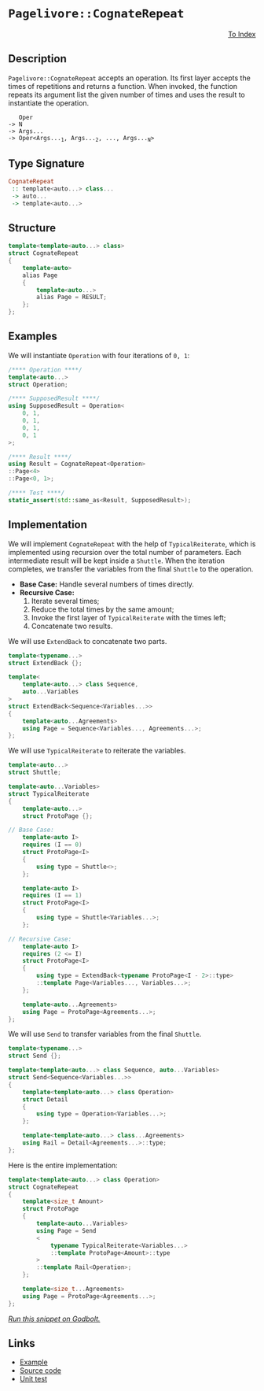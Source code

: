 <!-- Copyright 2024 Feng Mofan
SPDX-License-Identifier: Apache-2.0 -->

# `Pagelivore::CognateRepeat`

<p style='text-align: right;'><a href="../../../facilities/metafunctions.md#pagelivore-cognate-repeat">To Index</a></p>

## Description

`Pagelivore::CognateRepeat` accepts an operation.
Its first layer accepts the times of repetitions and returns a function.
When invoked, the function repeats its argument list the given number of times and uses the result to instantiate the operation.

<pre><code>   Oper
-> N
-> Args...
-> Oper&lt;Args...<sub>1</sub>, Args...<sub>2</sub>, ..., Args...<sub>N</sub>&gt;</code></pre>

## Type Signature

```Haskell
CognateRepeat
 :: template<auto...> class...
 -> auto...
 -> template<auto...>
```

## Structure

```C++
template<template<auto...> class>
struct CognateRepeat
{
    template<auto>
    alias Page
    {
        template<auto...>
        alias Page = RESULT;
    };
};
```

## Examples

We will instantiate `Operation` with four iterations of `0, 1`:

```C++
/**** Operation ****/
template<auto...>
struct Operation;

/**** SupposedResult ****/
using SupposedResult = Operation<
    0, 1,
    0, 1,
    0, 1,
    0, 1
>;

/**** Result ****/
using Result = CognateRepeat<Operation>
::Page<4>
::Page<0, 1>;

/**** Test ****/
static_assert(std::same_as<Result, SupposedResult>);
```

## Implementation

We will implement `CognateRepeat` with the help of `TypicalReiterate`, which is implemented using recursion over the total number of parameters.
Each intermediate result will be kept inside a `Shuttle`.
When the iteration completes, we transfer the variables from the final `Shuttle` to the operation.

- **Base Case:** Handle several numbers of times directly.
- **Recursive Case:**
  1. Iterate several times;
  2. Reduce the total times by the same amount;
  3. Invoke the first layer of `TypicalReiterate` with the times left;
  4. Concatenate two results.

We will use `ExtendBack` to concatenate two parts.

```C++
template<typename...>
struct ExtendBack {};

template<
    template<auto...> class Sequence,
    auto...Variables
>
struct ExtendBack<Sequence<Variables...>>
{
    template<auto...Agreements>
    using Page = Sequence<Variables..., Agreements...>;
};
```

We will use `TypicalReiterate` to reiterate the variables.

```C++
template<auto...>
struct Shuttle;

template<auto...Variables>
struct TypicalReiterate
{
    template<auto...>
    struct ProtoPage {};

// Base Case:
    template<auto I>
    requires (I == 0)
    struct ProtoPage<I>
    {
        using type = Shuttle<>;
    };

    template<auto I>
    requires (I == 1)
    struct ProtoPage<I>
    {
        using type = Shuttle<Variables...>;
    };

// Recursive Case:
    template<auto I>
    requires (2 <= I)
    struct ProtoPage<I>
    {
        using type = ExtendBack<typename ProtoPage<I - 2>::type>
        ::template Page<Variables..., Variables...>;
    };

    template<auto...Agreements>
    using Page = ProtoPage<Agreements...>;
};
```

We will use `Send` to transfer variables from the final `Shuttle`.

```C++
template<typename...>
struct Send {};

template<template<auto...> class Sequence, auto...Variables>
struct Send<Sequence<Variables...>>
{
    template<template<auto...> class Operation>
    struct Detail
    {
        using type = Operation<Variables...>;
    };

    template<template<auto...> class...Agreements>
    using Rail = Detail<Agreements...>::type;
};
```

Here is the entire implementation:

```C++
template<template<auto...> class Operation>
struct CognateRepeat
{
    template<size_t Amount>
    struct ProtoPage
    {
        template<auto...Variables>
        using Page = Send
        <
            typename TypicalReiterate<Variables...>
            ::template ProtoPage<Amount>::type
        >
        ::template Rail<Operation>;
    };

    template<size_t...Agreements>
    using Page = ProtoPage<Agreements...>;
};
```

[*Run this snippet on Godbolt.*](https://godbolt.org/#z:OYLghAFBqd5QCxAYwPYBMCmBRdBLAF1QCcAaPECAMzwBtMA7AQwFtMQByARg9KtQYEAysib0QXACx8BBAKoBnTAAUAHpwAMvAFYTStJg1DIApACYAQuYukl9ZATwDKjdAGFUtAK4sGIAKwAzKSuADJ4DJgAcj4ARpjEEmYAnKQADqgKhE4MHt6%2BAcEZWY4C4ZExLPGJXCm2mPalDEIETMQEeT5%2BQfWNOS1tBOXRcQlJqQqt7Z0FPZODw5XV4wCUtqhexMjsHAD0AFSHR8cnp/u7JhoAggdHANQAIphprozIeJgKd8cX17dnAJOvyulxBZkCEWQ3iwdxMgTcyEm6CwVDh2FBoP%2B%2BzuQgQXgIBHo3yOwIImBYaQMZLhbiY%2BNQADomWjQZNiF4HDi8QT6HCrNdMcc7thVGSGOgLExkABrYmHYG7XZ3ADqmDuAHc6LQ7l4lHcCAg8F8qF4GA4cvrUHc0GamGK7WqCOqrWlBgoGaCyRSqZgaQQAJ4vZhsJkewLo65sjkEYWi1ySmWwgDsViTDz5GOuXspDppoLuBf15Jz1PhdKIobR1oMCi%2BQkwAEcvG9MKR84Xy4ymQA1Np4JixegKDHh1kEdmckViiVS6U0%2BtNls03vEfuDz6V0ejgUp9sF7M%2Bmmd0NXYDETDkxgEYfbq6FnVZIx3ZRMYBquEPHGN5tm33wldrkOoakHcp7npegjusyW78iCaYZgKfxCvW4pyucnrFoe8IBkGrCYJuEZXFGnIoegyapumgSwRh3q5thmF0bS9IEdWTC1l%2Bi6/iBx49n2A5DiykbjtGX7ivO35Lv%2BfHrlBYboreJi7tc94HoxqmlkxFbQdgrHsQA8i8xB2jkgl3oWxExk8rR0Hu5G2feuoRMA%2BqBu%2BgSfgZCTGQIy7SUB2kIWZBaKZR1HKYW6l/m4kVHsx2m6bJYEXmwkGmQ5j7OQASkwdCwu5jyYNZtA0klEHXgRIAgDhf7UfBVGZjcQorv6sR4AAbiQ7AgAAKoGeCiLQmWYIQXlkmhwLBp8rrbHczWtR1552YhVwxWWcUMgB/GfKZFl3L1aT9WIQ0jUZ1I7rBKkMRpPFybZu3KMQqBEC%2Bb52XVYU3Eqkp6rSSggLZq2aVaACSaWFueTZ4OeXwQMDeWUZ%2BGgrHdwmcg9T2oC9UWg7e96KRd96Fo5T7VfDXL4oSUUsvV4XBe9DWXbR130ncOOEfeENeFDnx3LD8MfncXDI7Tdz3Y9z2vtjYN0wThMPk5LkvGTuIU7yUmrltsnU7LyahQ1ip3ENyCbFkbVqr97AA1dUWdqz0t3Jz3Mw2YeVuALwPC0FouozG6MS2%2BNJs7Z%2BP2UTGWK25n5TvGs5%2Bq5k3PuLmOS4HdwALR3GYaKVdV9v3jn1vPin6uARuTIgZtMkEYFeP08tjMljb62lSl1728TzlY2TfvJwH8It1eWswRidcgju6bLVigLT%2BhSH3MD3pld5DDjYKM/r8CNGN361uxVpckJXcnmnSZt67R4wDMGSQ0vHaI864DWQAF6YAA%2BjGVwsBsgj22LGNY8HJSXsG5YSBqGSuAlcZy3lk%2BLuAtSKh2CvCRBhNqoJzmu1TqlV9qHUGsNMkp0ooQLLrdEW0C7gFyZmqHuAD%2B5f1NAQbOVVXIoLzoWShjdDY5WKvCY%2By9taAL1vXCKu94TPzfgQE8Z5kqD3buHOB%2BUaHFzcAPSC1caZwSEWPRq68fhr0OLGVglI1R6Lnro%2BUDVzAQjNNCNyCIBDbDSG3BSZjsR8KaKvLMoiwEBSEhOGM7jT4fSxDiLwaRiiYHQENBQXhaAxlMVcDuoTwmZEidE2JMYBaBJ8sgkWGgQJcDbHkgpRSvb5MFqU%2B85SuAjnksEoU6S4meMSeHRpmT8oXyvpgG%2BmA768MMvw28lVaFuEkKZYZyjqkCMnkKbqnx4kkjHMZZAr82JKHaBAJElUFB4VWTeNwbSQJCDCREqJnwMlomRlRDgaxaCcH8LwPwHAtCkFQJwN2lhrCiw2Fsd84IeCkAIJoG5axpQBEkAyDQAAOMwKRkhcH8NCqFXAkxJmkHcjgkheAsAkBofJTyXlvI4LwBQIB8lAueTc0gcBYAwEQCADYBA0j4nIJQNAFI6AJCiHhTgqgoUADY078skHcYAyBkCCwhWYXgkTCAkDwOgPQ/BBAiDEOwKQMhBCKBUOoSlpBdCFPVEZNInAeC3PuY84FrzOB6XxMymMqAqB3D5YK4VorxWSoZC7CAHgOX0GILCf5KxeAUq0GsCASB2UHX9ayiAUbOWJGAFIMwfA6AENJRAWIVrWrMGIP6U1vAc1tH9HpWI2hMAOALaQdlrc9IMFoPmvVWBYheGALSWgtBSXcF4FgFghhgDiCbdzc0Zsu0vMwKoCt%2BIdgAoiGSDFLzaB4FiEZPNHgsBWvHHgHF3bSBm2ILEVJTw%2B1GCXUYYFawqAGGAAobsHx1SeSeQC5VwgBrqukC%2B7VagrUGv0P2lA1hrD6GXaSyAaxUBOJyF2tOSIPymE%2BZYMwhL92riwKBiAaw7AVqaC4cUMw/CFLCBEEYVQxiFOKNkAQ%2BG9AUaaIsUYNRejYf6FMDonguh6Cw%2BaAQAx2j0dI4x%2BY0x2MFEKUJoYxGlhkcwz87YEhzUcAeaQAlvAiXOoFUKkVYqJVSC9bzXAcqA1WKFiGi9awEC9KwIkDDpAwWSECAyZIgQ0UaEkGYSQ/K8X%2BH5akDFWLSA4sCFwBk/KuD8qhckZF/L/CSARU5/lymrVEpJWSwFF7qV0ojQyu1LKKBxtQH6rlPKOBtBYG1JMacmCsSfFwZIDJgvjvwEQVDSrZCqvEBqz9Shv16t0Cmo1TATXdoU0plT1qOC2qZfiO4jr1OupFVCftgs6sNd5r66NCRA2BDMMGtLlLw2RoKxtsgeX43%2BpQAYIwtWuD5JoHEhIGas16qLXmqtL2S1luw1WmtV460Nqtc21t7bO1Vt7f2wdLz8DnhHZ8K1E6p1kirXOhoVql0ruLeunYLyt07oBfuw9Shj3g6culq9r5b33sfVWl97X32avkN13VLy%2Bt/vPfBqwlhgOxHQ%2BByDAhoOwfcuz6wSHVMoYVbDsDTHuN%2BAgK4ajhHxT8eWORzIlHcgiYI%2BkNXdHJMMc4w0ZjPHWMK%2Bl00XjEmKj67EybzXnHWPK%2Bk%2BsTYcmhb6AtYlvVamXWaeq85Wr9XIX6aayQLbJm9thvM5ZsYNm/PYpAIEOrrmkz%2BGSKiwIbmPOxc94SzgKXyXpZpfSxl9rY1naK2wTgpW3UsAUG1CVbUA8%2BkmDKkPLXCk07fRID9sgv1M50An0gA2htmvd4py1XubU5YdU61QNe68N6bw6SYa2jsJq24EXboaqVZfLydtla/zv1/Ca/RvyRX7N4IK/OfH600PcoE9l5723sRGLaW8tlbd0/cEH9xtkPMAtptpiAg67pg6npY49rDqOCjpw6TrGyI67rI4Lq8Bo6rr%2BiY6bqri468D45HrkjE7nr7Z8DXoU6YAPpBjU5tZd6da96M4/qD6XbGCAac5o486vJ84MBdq7BbLC6IbIYJCoaS42ZcY4Zy54Z26K7oCO6Ma0Y5Cm6yFlB64CYG59DG6DCm4iEsYLBKEq62C275Ba7ibSHybO6/ImEYqjZJacDOrz7153Bn4MiX7B6GZh5b5makAWZMBWaUAKb%2BY4opAMiBCBD%2BCIqxZ4pBFJjhY56qZ562Cpbb4rCgogCSD%2BCOYopJh4pQqSDwpcAwpmAJYYqBAT657EoR4gpj7SrRHjamb7ZrD7pZDOCSBAA%3D)

## Links

- [Example](../../../code/facilities/metafunctions/pagelivore/cognate_repeat/implementation.hpp)
- [Source code](../../../../conceptrodon/descend/pagelivore/cognate_repeat.hpp)
- [Unit test](../../../../tests/unit/metafunctions/pagelivore/cognate_repeat.test.hpp)
